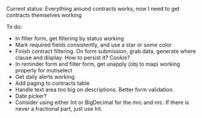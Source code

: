 Current status: Everything around contracts works, now I need to get contracts themselves working

To do:

* In filter form, get filtering by status working
* Mark required fields consistently, and use a star or some color
* Finish contract filtering. On form submission, grab data, generate where clause and display. How to persist it? Cookie?
* In reminder form and filter form, get unapply (obj to map) working properly for mutiselect
* Get daily alerts working.
* Add paging to contracts table
* Handle text area too big on descriptions. Better form validation.
* Date picker?
* Consider using either Int or BigDecimal for the mrc and nrc. If there is never a fractional part, just use Int.

